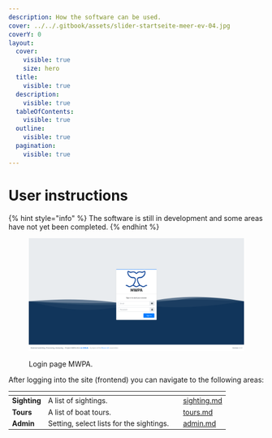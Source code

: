 ```yaml
---
description: How the software can be used.
cover: ../../.gitbook/assets/slider-startseite-meer-ev-04.jpg
coverY: 0
layout:
  cover:
    visible: true
    size: hero
  title:
    visible: true
  description:
    visible: true
  tableOfContents:
    visible: true
  outline:
    visible: true
  pagination:
    visible: true
---
```


# User instructions

{% hint style="info" %}
The software is still in development and some areas have not yet been completed.
{% endhint %}

<figure><img src="../../.gitbook/assets/login.png" alt=""><figcaption><p>Login page MWPA.</p></figcaption></figure>

After logging into the site (frontend) you can navigate to the following areas:

<table data-view="cards"><thead><tr><th></th><th></th><th></th><th data-hidden data-card-target data-type="content-ref"></th></tr></thead><tbody><tr><td><strong>Sighting</strong></td><td>A list of sightings.</td><td></td><td><a href="sighting.md">sighting.md</a></td></tr><tr><td><strong>Tours</strong></td><td>A list of boat tours.</td><td></td><td><a href="tours.md">tours.md</a></td></tr><tr><td><strong>Admin</strong></td><td>Setting, select lists for the sightings.</td><td></td><td><a href="admin.md">admin.md</a></td></tr></tbody></table>
